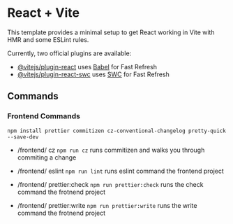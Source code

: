 # React + Vite

This template provides a minimal setup to get React working in Vite with HMR and some ESLint rules.

Currently, two official plugins are available:

- [@vitejs/plugin-react](https://github.com/vitejs/vite-plugin-react/blob/main/packages/plugin-react/README.md) uses [Babel](https://babeljs.io/) for Fast Refresh
- [@vitejs/plugin-react-swc](https://github.com/vitejs/vite-plugin-react-swc) uses [SWC](https://swc.rs/) for Fast Refresh


## Commands

### Frontend Commands

```
npm install prettier commitizen cz-conventional-changelog pretty-quick --save-dev
```

- /frontend/ cz `npm run cz` runs commitizen and walks you through commiting a change

- /frontend/ eslint `npm run lint` runs eslint command the frontend project
- /frontend/ prettier:check `npm run prettier:check` runs the check command the frotnend project
- /frontend/ prettier:write `npm run prettier:write` runs the write command the frotnend project